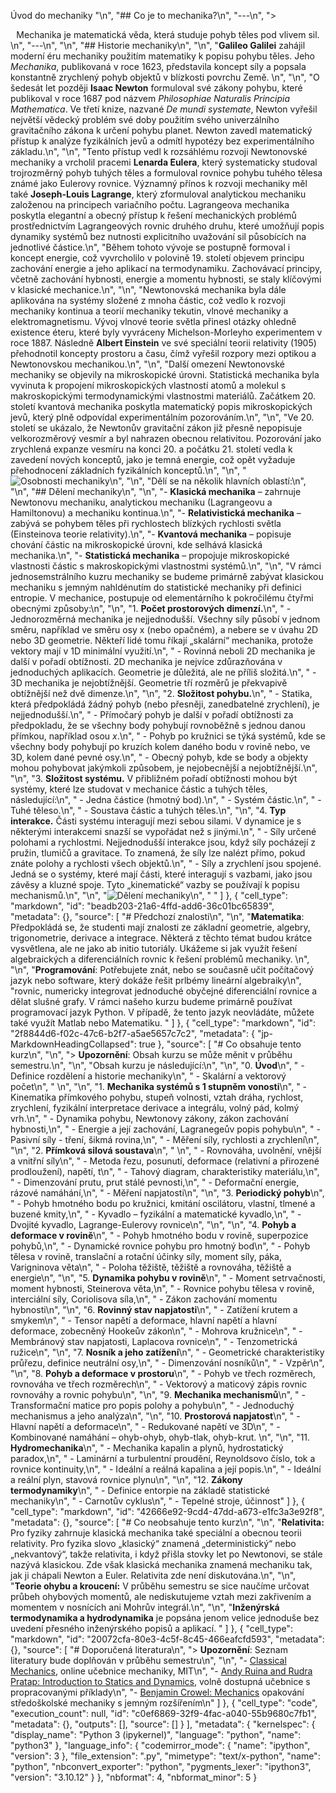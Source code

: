 
Úvod do mechaniky
    "\n",
    "## Co je to mechanika?\n",
    "---\n",
    "> <center> Mechanika je matematická věda, která studuje pohyb těles pod vlivem sil. </center>\n",
    "---\n",
    "\n",
    "## Historie mechaniky\n",
    "\n",
    "**Galileo Galilei** zahájil moderní éru mechaniky použitím matematiky k popisu pohybu těles. Jeho *Mechanika*, publikovaná v roce 1623, představila koncept síly a popsala konstantně zrychlený pohyb objektů v blízkosti povrchu Země. \n",
    "\n",
    "O šedesát let později **Isaac Newton** formuloval své zákony pohybu, které publikoval v roce 1687 pod názvem *Philosophiae Naturalis Principia Mathematica*. Ve třetí knize, nazvané *De mundi systemate*, Newton vyřešil největší vědecký problém své doby použitím svého univerzálního gravitačního zákona k určení pohybu planet. Newton zavedl matematický přístup k analýze fyzikálních jevů a odmítl hypotézy bez experimentálního základu.\n",
    "\n",
    "Tento přístup vedl k rozsáhlému rozvoji Newtonovské mechaniky a vrcholil pracemi **Lenarda Eulera**, který systematicky studoval trojrozměrný pohyb tuhých těles a formuloval rovnice pohybu tuhého tělesa známé jako Eulerovy rovnice. Významný přínos k rozvoji mechaniky měl také **Joseph-Louis Lagrange**, který zformuloval analytickou mechaniku založenou na principech variačního počtu. Lagrangeova mechanika poskytla elegantní a obecný přístup k řešení mechanických problémů prostřednictvím Lagrangeových rovnic druhého druhu, které umožňují popis dynamiky systémů bez nutnosti explicitního uvažování sil působících na jednotlivé částice.\n",
    "Během tohoto vývoje se postupně formoval i koncept energie, což vyvrcholilo v polovině 19. století objevem principu zachování energie a jeho aplikací na termodynamiku. Zachovávací principy, včetně zachování hybnosti, energie a momentu hybnosti, se staly klíčovými v klasické mechanice.\n",
    "\n",
    "Newtonovská mechanika byla dále aplikována na systémy složené z mnoha částic, což vedlo k rozvoji mechaniky kontinua a teorií mechaniky tekutin, vlnové mechaniky a elektromagnetismu. Vývoj vlnové teorie světla přinesl otázky ohledně existence éteru, které byly vyvráceny Michelson-Morleyho experimentem v roce 1887. Následně **Albert Einstein** ve své speciální teorii relativity (1905) přehodnotil koncepty prostoru a času, čímž vyřešil rozpory mezi optikou a Newtonovskou mechanikou.\n",
    "\n",
    "Další omezení Newtonovské mechaniky se objevily na mikroskopické úrovni. Statistická mechanika byla vyvinuta k propojení mikroskopických vlastností atomů a molekul s makroskopickými termodynamickými vlastnostmi materiálů. Začátkem 20. století kvantová mechanika poskytla matematický popis mikroskopických jevů, který plně odpovídal experimentálním pozorováním.\n",
    "\n",
    "Ve 20. století se ukázalo, že Newtonův gravitační zákon již přesně nepopisuje velkorozměrový vesmír a byl nahrazen obecnou relativitou. Pozorování jako zrychlená expanze vesmíru na konci 20. a počátku 21. století vedla k zavedení nových konceptů, jako je temná energie, což opět vyžaduje přehodnocení základních fyzikálních konceptů.\n",
    "\n",
    "![Osobnosti mechaniky](http://www.encyclopedie-environnement.org/app/uploads/2016/10/lois-dynamique_focus_fig1_frise-chronologique-histoire-lois-dynamique.png)\n",
    "\n",
    "Dělí se na několik hlavních oblastí:\n",
    "\n",
    "## Dělení mechaniky\n",
    "\n",
    "- **Klasická mechanika** – zahrnuje Newtonovu mechaniku, analytickou mechaniku (Lagrangeovu a Hamiltonovu) a mechaniku kontinua.\n",
    "- **Relativistická mechanika** – zabývá se pohybem těles při rychlostech blízkých rychlosti světla (Einsteinova teorie relativity).\n",
    "- **Kvantová mechanika** – popisuje chování částic na mikroskopické úrovni, kde selhává klasická mechanika.\n",
    "- **Statistická mechanika** – propojuje mikroskopické vlastnosti částic s makroskopickými vlastnostmi systémů.\n",
    "\n",
    "V rámci jednosemstrálního kuzru mechaniky se budeme primárně zabývat klasickou mechaniku s jemným nahldénutím do statistické mechaniky při definici entropie. V mechanice, postupuje od elementárního k pokročilému čtyřmi obecnými způsoby:\n",
    "\n",
    "1. **Počet prostorových dimenzí.**\n",
    "    - Jednorozměrná mechanika je nejjednodušší. Všechny síly působí v jednom směru, například ve směru osy x (nebo opačném), a nebere se v úvahu 2D nebo 3D geometrie. Někteří lidé tomu říkají „skalární“ mechanika, protože vektory mají v 1D minimální využití.\n",
    "    - Rovinná neboli 2D mechanika je další v pořadí obtížnosti. 2D mechanika je nejvíce zdůrazňována v jednoduchých aplikacích. Geometrie je důležitá, ale ne příliš složitá.\n",
    "    - 3D mechanika je nejobtížnější. Geometrie tří rozměrů je překvapivě obtížnější než dvě dimenze.\n",
    "\n",
    "2. **Složitost pohybu.**\n",
    "    - Statika, která předpokládá žádný pohyb (nebo přesněji, zanedbatelné zrychlení), je nejjednodušší.\n",
    "    - Přímočarý pohyb je další v pořadí obtížnosti za předpokladu, že se všechny body pohybují rovnoběžně s jednou danou přímkou, například osou *x*.\n",
    "    - Pohyb po kružnici se týká systémů, kde se všechny body pohybují po kruzích kolem daného bodu v rovině nebo, ve 3D, kolem dané pevné osy.\n",
    "    - Obecný pohyb, kde se body a objekty mohou pohybovat jakýmkoli způsobem, je nejobecnější a nejobtížnější.\n",
    "\n",
    "3. **Složitost systému.** V přibližném pořadí obtížnosti mohou být systémy, které lze studovat v mechanice částic a tuhých těles, následující:\n",
    "    - Jedna částice (hmotný bod).\n",
    "    - Systém částic.\n",
    "    - Tuhé těleso.\n",
    "    - Soustava částic a tuhých těles.\n",
    "\n",
    "4. **Typ interakce.** Části systému interagují mezi sebou silami. V dynamice je s některými interakcemi snazší se vypořádat než s jinými.\n",
    "    - Síly určené polohami a rychlostmi. Nejjednodušší interakce jsou, když síly pocházejí z pružin, tlumičů a gravitace. To znamená, že síly lze nalézt přímo, pokud znáte polohy a rychlosti všech objektů.\n",
    "    - Síly a zrychlení jsou spojené. Jedná se o systémy, které mají části, které interagují s vazbami, jako jsou závěsy a kluzné spoje. Tyto „kinematické“ vazby se používají k popisu mechanismů.\n",
    "\n",
    "![Dělení mechaniky](https://www.mdpi.com/applmech/applmech-01-00001/article_deploy/html/images/applmech-01-00001-g001.png)\n",
    "   "
   ]
  },
  {
   "cell_type": "markdown",
   "id": "beadb203-21a6-4ffd-add6-36c01bc65839",
   "metadata": {},
   "source": [
    "# Předchozí znalosti\n",
    "\n",
    "**Matematika**: Předpokládá se, že studenti mají  znalosti ze základní geometrie, algebry, trigonometrie, derivace a integrace. Některá z těchto témat budou krátce vysvětlena, ale ne jako ab initio tutoriály. Ukážeme si jak využít řešení algebraických a diferenciálních rovnic k řešení problémů mechaniky. \n",
    "\n",
    "**Programování**: Potřebujete znát, nebo se současně učit počítačový jazyk nebo software, který dokáže řešit prlbémy lineární algebraiky\n",
    "rovnic, numericky integrovat jednoduché obyčejné diferenciální rovnice a dělat slušné grafy. V rámci našeho kurzu budeme primárně používat programovací jazyk Python. V případě, že tento jazyk neovládáte, můžete také využít Matlab nebo Matematiku.  "
   ]
  },
  {
   "cell_type": "markdown",
   "id": "2f8844d6-f02c-47c6-b2f7-a5ae5657c7c2",
   "metadata": {
    "jp-MarkdownHeadingCollapsed": true
   },
   "source": [
    "# Co obsahuje tento kurz\n",
    "\n",
    "> **Upozornění**: Obsah kurzu se může měnit  v průběhu semestru.\n",
    "\n",
    "Obsah kurzu je následující:\n",
    "\n",
    "0. **Úvod**\n",
    "    - Definice rozdělení a historie mechaniky\n",
    "    - Skalární a vektorový počet\n",
    " \n",
    "\n",
    "1. **Mechanika systémů s 1 stupněm vonosti**\n",
    "    - Kinematika přímkového pohybu, stupeň volnosti, vztah dráha, rychlost, zrychlení, fyzikální interpretace derivace a integrálu, volný pád, kolmý vrh.\n",
    "    - Dynamika pohybu, Newtonovy zákony, zákon zachování hybnosti,\n",
    "    - Energie a její zachování, Lagranegeův popis pohybu\n",
    "     - Pasivní síly - tření, šikmá rovina,\n",
    "     - Měření síly, rychlosti a zrychlení\n",
    "\n",
    "2. **Přímková silová soustava**\n",
    " \n",
    "    - Rovnováha, uvolnění, vnější a vnitřní síly\n",
    "    - Metoda řezu, posunutí, deformace (relativní a přirozené prodloužení), napětí, t\n",
    "    - Tahový diagram, charakteristiky materiálu,\n",
    "    - Dimenzování prutu, prut stálé pevnosti,\n",
    "    - Deformační energie, rázové namáhání,\n",
    "    - Měření napjatosti\n",
    "\n",
    "3. **Periodický pohyb**\n",
    "    - Pohyb hmotného bodu po kružnici, kmitání oscilátoru, vlastní, tlmené a buzené kmity,\n",
    "    - Kyvadlo – fyzikální a matematické kyvadlo,\n",
    "    - Dvojité kyvadlo, Lagrange-Eulerovy rovnice\n",
    "\n",
    "\n",
    "4. **Pohyb a deformace v rovině**\n",
    "    - Pohyb hmotného bodu v rovině, superpozice pohybů,\n",
    "    - Dynamické rovnice pohybu pro hmotný bod\n",
    "    - Pohyb tělesa v rovině, translační a rotační účinky síly, moment síly, páka, Varigninova věta\n",
    "    - Poloha těžiště, těžiště a rovnováha, těžiště a energie\n",
    "\n",
    "5. **Dynamika pohybu v rovině**\n",
    "    - Moment setrvačnosti, moment hybnosti, Steinerova věta,\n",
    "    - Rovnice pohybu tělesa v rovině, interciální síly, Coriolisova síla,\n",
    "    - Zákon zachování momentu hybnosti\n",
    "\n",
    "6. **Rovinný stav napjatosti**\n",
    "    - Zatížení krutem a smykem\n",
    "    - Tensor napětí a deformace, hlavní napětí a hlavní deformace, zobecněný Hookeův zákon\n",
    "    - Mohrova kružnice\n",
    "    - Membránový stav napjatosti, Laplacova rovnice\n",
    "    - Tenzometrická ružice\n",
    "\n",
    "7. **Nosník a jeho zatížení**\n",
    "    - Geometrické charakteristiky průřezu, definice neutrální osy,\n",
    "    - Dimenzování nosníků\n",
    "    - Vzpěr\n",
    "\n",
    "8. **Pohyb a deformace v prostoru**\n",
    "    - Pohyb ve třech rozměrech, rovnováha ve třech rozměrech\n",
    "    - Vektorový a maticový zápis rovnic rovnováhy a rovnic pohybu\n",
    "\n",
    "9. **Mechanika mechanismů**\n",
    "    - Transformační matice pro popis polohy a pohybu\n",
    "    - Jednoduchý mechanismus a jeho analýza\n",
    "\n",
    "10. **Prostorová napjatost**\n",
    "    - Hlavní napětí a deformace\n",
    "    - Redukované napětí ve 3D\n",
    "    - Kombinované namáhání – ohyb-ohyb, ohyb-tlak, ohyb-krut. \n",
    "\n",
    "11. **Hydromechanika**\n",
    "    - Mechanika kapalin a plynů, hydrostatický paradox,\n",
    "    - Laminární a turbulentní proudění, Reynoldsovo číslo, tok a rovnice kontinuity,\n",
    "    - Ideální a reálná kapalina a její popis.\n",
    "    - Ideální a reální plyn, stavová rovnice plynu\n",
    "\n",
    "12. **Zákony termodynamiky**\n",
    "    - Definice entorpie na základě statistické mechaniky\n",
    "    - Carnotův cyklus\n",
    "    - Tepelné stroje, účinnost"
   ]
  },
  {
   "cell_type": "markdown",
   "id": "42666e92-9cd4-47dd-a673-e1fc3a3e92f8",
   "metadata": {},
   "source": [
    "# Co neobsahuje tento kurz\n",
    "\n",
    "**Relativita:** Pro fyziky zahrnuje klasická mechanika také speciální a obecnou teorii relativity. Pro fyzika slovo „klasický“ znamená „deterministický“ nebo „nekvantový“, takže relativita, i když přišla stovky let po Newtonovi, se stále nazývá klasickou. Zde však klasická mechanika znamená mechaniku tak, jak ji chápali Newton a Euler. Relativita zde není diskutována.\n",
    "\n",
    "**Teorie ohybu a kroucení:** V průběhu semestru se sice naučíme určovat průbeh ohybových momentů, ale nediskutujeme vztah mezi zakřivením a momentem v nosnících ani Mohrův integrál.\n",
    "\n",
    "**Inženýrská termodynamika a hydrodynamika** je popsána jenom velice jednoduše bez uvedení přesného inženýrského popisů a aplikací.  "
   ]
  },
  {
   "cell_type": "markdown",
   "id": "20072cfa-80e3-4c5f-8c45-466eafcfd593",
   "metadata": {},
   "source": [
    "# Doporučená literatura\n",
    "> **Upozornění**: Seznam literatury bude doplňován v průběhu semestru\n",
    "\n",
    "- [Classical Mechanics](https://ocw.mit.edu/courses/8-01sc-classical-mechanics-fall-2016/pages/online-textbook/), online učebnice mechaniky, MIT\n",
    "- [Andy Ruina and Rudra Pratap: Introduction to Statics and Dynamics](http://ruina.tam.cornell.edu/Book/index.html), volně dostupná učebnice s propracovanými příklady\n",
    "- [Benjamin Crowel: Mechanics](https://www.lightandmatter.com/mechanics/) opakování středoškolské mechaniky s jemným rozšířením\n"
   ]
  },
  {
   "cell_type": "code",
   "execution_count": null,
   "id": "c0ef6869-32f9-4fac-a040-55b9680c7fb1",
   "metadata": {},
   "outputs": [],
   "source": []
  }
 ],
 "metadata": {
  "kernelspec": {
   "display_name": "Python 3 (ipykernel)",
   "language": "python",
   "name": "python3"
  },
  "language_info": {
   "codemirror_mode": {
    "name": "ipython",
    "version": 3
   },
   "file_extension": ".py",
   "mimetype": "text/x-python",
   "name": "python",
   "nbconvert_exporter": "python",
   "pygments_lexer": "ipython3",
   "version": "3.10.12"
  }
 },
 "nbformat": 4,
 "nbformat_minor": 5
}

